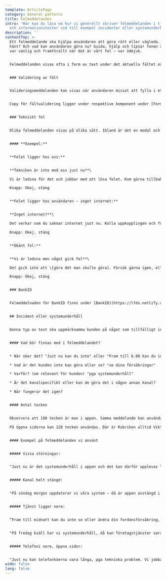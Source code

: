 ```yaml
---
template: ArticlePage
category: General patterns
title: Felmeddelanden
intro: 'Här kan du läsa om hur vi generellt skriver felmeddelanden i tjänster
  och informationstexter vid till exempel incidenter eller systemunderhåll. '
description: ''
contentTop: >-
  Ett felmeddelande ska hjälpa användaren att göra rätt eller vägleda. Vad har
  hänt? Och vad kan användaren göra nu? Guida, hjälp och tipsa! Tonen är viktig,
  var vänlig och framförallt när det är vårt fel – var ödmjuk.


  Felmeddelanden visas ofta i form av text under det aktuella fältet när det kommer till validering, eller som ett modalfönster (även kallat dialologruta eller pop-up) vid andra fel. Inloggat så visas de ofta som så kallade [Alerts](https://lfds.netlify.app/components/web/system-display/alert?copy).


  ### Validering av fält


  Valideringsmeddelanden kan visas när användaren missat att fylla i ett fält, skriver fel format eller något annat gör att man inte kan gå vidare.


  Copy för fältvalidering ligger under respektive komponent under [Forms](https://lfds.netlify.app/components/web/forms).


  ### Tekniskt fel


  Olika felmeddelanden visas på olika sätt. Ibland är det en modal och då behövs både rubrik, brödtext och knapp.


  #### **Exempel:**


  **Felet ligger hos oss:**


  **Tekniken är inte med oss just nu**\

  Vi är ledsna för det och jobbar med att lösa felet. Kom gärna tillbaka lite senare.\

  Knapp: Okej, stäng


  **Felet ligger hos användaren – inget internet:**


  **Inget internet?**\

  Det verkar som du saknar internet just nu. Kolla uppkopplingen och försök igen. \

  Knapp: Okej, stäng


  **Okänt fel:**


  **Vi är ledsna men något gick fel**\

  Det gick inte att \[göra det man skulle göra]. Försök gärna igen, eller testa senare.\

  Knapp: Okej, stäng


  ### BankID


  Felmeddelnaden för BankID finns under [BankID](https://lfds.netlify.app/patterns/general-patterns/bank-id).


  ## Incident eller systemunderhåll


  Denna typ av text ska uppmärksamma kunden på något som tillfälligt inte fungerar eller går att använda som vanligt. Meddelandet skrivs ofta i komponenten [Alert](https://lfds.netlify.app/components/web/system-display/alert). Det som på öppna sidor i Episerver heter Viktigt meddelande under Arkiv för startsidan eller på respektive produktsida.


  #### Vad bör finnas med i felmeddelandet?


  * När sker det? "Just nu kan du inte" eller "Fram till 6.00 kan du inte" (om meddelande publiceras när det sker) eller "På lördag 18-24" (om det publiceras efter)

  * Vad är det kunden inte kan göra eller se? "se dina försäkringar"

  * Varför? (om relevant för kunden) "pga systemunderhåll"

  * Är det kanalspecifikt eller kan de göra det i någon annan kanal?

  * När fungerar det igen?


  #### Antal tecken


  Observera att 100 tecken är max i appen. Samma meddelande kan användas på Mina sidor. \

  På öppna sidorna kan 120 tecken användas. Där är Rubriken alltid Viktigt meddelande.


  #### Exempel på felmeddelanden vi använt


  ##### Vissa störningar:


  "Just nu är det systemunderhåll i appen och det kan därför upplevas lite svajigt, 7.00 är vi klara!"


  ##### Kanal helt stängd:


  "På söndag morgon uppdaterar vi våra system – då är appen avstängd i ungefär en timme."


  ##### Tjänst ligger nere:


  ”Fram till midnatt kan du inte se eller ändra din fordonsförsäkring, pga systemunderhåll.”


  "På fredag kväll har vi systemunderhåll, då kan företagstjänster vara lite sega. Klart lördag kl. 7."


  ##### Telefoni nere, öppna sidor:


  "Just nu kan telefonköerna vara långa, pga tekniska problem. Vi jobbar för fullt med att lösa problemet."
wide: false
lang: false
---
```

